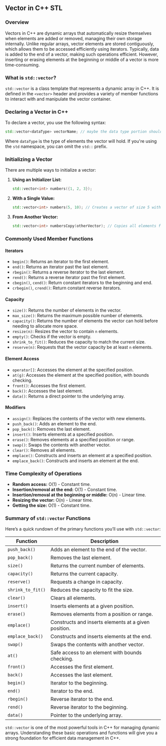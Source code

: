 ## Vector in C++ STL

### Overview

Vectors in C++ are dynamic arrays that automatically resize themselves when elements are added or removed, managing their own storage internally. Unlike regular arrays, vector elements are stored contiguously, which allows them to be accessed efficiently using iterators. Typically, data is added to the end of a vector, making such operations efficient. However, inserting or erasing elements at the beginning or middle of a vector is more time-consuming.

### What is `std::vector`?

`std::vector` is a class template that represents a dynamic array in C++. It is defined in the `<vector>` header and provides a variety of member functions to interact with and manipulate the vector container.

### Declaring a Vector in C++

To declare a vector, you use the following syntax:
```cpp
std::vector<dataType> vectorName; // maybe the data type portion should say fundamental data type :)
```
Where `dataType` is the type of elements the vector will hold. If you're using the `std` namespace, you can omit the `std::` prefix.

### Initializing a Vector

There are multiple ways to initialize a vector:

1. **Using an Initializer List:**
   ```cpp
   std::vector<int> numbers({1, 2, 3});
   ```

2. **With a Single Value:**
   ```cpp
   std::vector<int> numbers(5, 10); // Creates a vector of size 5 with all elements initialized to 10
   ```

3. **From Another Vector:**
   ```cpp
   std::vector<int> numbersCopy(otherVector); // Copies all elements from otherVector
   ```

### Commonly Used Member Functions

#### Iterators
- `begin()`: Returns an iterator to the first element.
- `end()`: Returns an iterator past the last element.
- `rbegin()`: Returns a reverse iterator to the last element.
- `rend()`: Returns a reverse iterator past the first element.
- `cbegin()`, `cend()`: Return constant iterators to the beginning and end.
- `crbegin()`, `crend()`: Return constant reverse iterators.

#### Capacity
- `size()`: Returns the number of elements in the vector.
- `max_size()`: Returns the maximum possible number of elements.
- `capacity()`: Returns the number of elements the vector can hold before needing to allocate more space.
- `resize(n)`: Resizes the vector to contain `n` elements.
- `empty()`: Checks if the vector is empty.
- `shrink_to_fit()`: Reduces the capacity to match the current size.
- `reserve(n)`: Requests that the vector capacity be at least `n` elements.

#### Element Access
- `operator[]`: Accesses the element at the specified position.
- `at(g)`: Accesses the element at the specified position, with bounds checking.
- `front()`: Accesses the first element.
- `back()`: Accesses the last element.
- `data()`: Returns a direct pointer to the underlying array.

#### Modifiers
- `assign()`: Replaces the contents of the vector with new elements.
- `push_back()`: Adds an element to the end.
- `pop_back()`: Removes the last element.
- `insert()`: Inserts elements at a specified position.
- `erase()`: Removes elements at a specified position or range.
- `swap()`: Swaps the contents with another vector.
- `clear()`: Removes all elements.
- `emplace()`: Constructs and inserts an element at a specified position.
- `emplace_back()`: Constructs and inserts an element at the end.

### Time Complexity of Operations

- **Random access:** O(1) - Constant time.
- **Insertion/removal at the end:** O(1) - Constant time.
- **Insertion/removal at the beginning or middle:** O(n) - Linear time.
- **Resizing the vector:** O(n) - Linear time.
- **Getting the size:** O(1) - Constant time.

### Summary of `std::vector` Functions

Here’s a quick rundown of the primary functions you’ll use with `std::vector`:

| Function            | Description                                               |
|---------------------|-----------------------------------------------------------|
| `push_back()`       | Adds an element to the end of the vector.                 |
| `pop_back()`        | Removes the last element.                                 |
| `size()`            | Returns the current number of elements.                   |
| `capacity()`        | Returns the current capacity.                             |
| `reserve()`         | Requests a change in capacity.                            |
| `shrink_to_fit()`   | Reduces the capacity to fit the size.                     |
| `clear()`           | Clears all elements.                                      |
| `insert()`          | Inserts elements at a given position.                     |
| `erase()`           | Removes elements from a position or range.                |
| `emplace()`         | Constructs and inserts elements at a given position.      |
| `emplace_back()`    | Constructs and inserts elements at the end.               |
| `swap()`            | Swaps the contents with another vector.                   |
| `at()`              | Safe access to an element with bounds checking.           |
| `front()`           | Accesses the first element.                               |
| `back()`            | Accesses the last element.                                |
| `begin()`           | Iterator to the beginning.                                |
| `end()`             | Iterator to the end.                                      |
| `rbegin()`          | Reverse iterator to the end.                              |
| `rend()`            | Reverse iterator to the beginning.                        |
| `data()`            | Pointer to the underlying array.                          |

`std::vector` is one of the most powerful tools in C++ for managing dynamic arrays. Understanding these basic operations and functions will give you a strong foundation for efficient data management in C++.